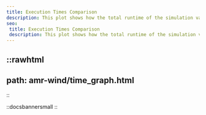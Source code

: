 ```yaml
---
title: Execution Times Comparison
description: This plot shows how the total runtime of the simulation varies across different configurations.
seo:
 title: Execution Times Comparison
 description: This plot shows how the total runtime of the simulation varies across different configurations.
---
```


::rawhtml
---
path: amr-wind/time_graph.html
---
::

::docsbannersmall
::
